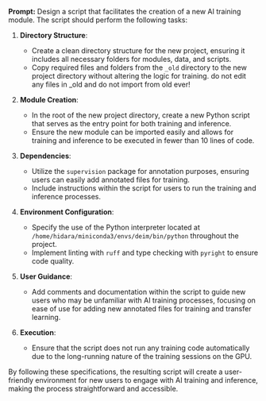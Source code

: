 **Prompt:**
Design a script that facilitates the creation of a new AI training module. The script should perform the following tasks:

1. **Directory Structure**: 
   - Create a clean directory structure for the new project, ensuring it includes all necessary folders for modules, data, and scripts.
   - Copy required files and folders from the `_old` directory to the new project directory without altering the logic for training. do not edit any files in _old and do not import from old ever!

2. **Module Creation**:
   - In the root of the new project directory, create a new Python script that serves as the entry point for both training and inference.
   - Ensure the new module can be imported easily and allows for training and inference to be executed in fewer than 10 lines of code.

3. **Dependencies**:
   - Utilize the `supervision` package for annotation purposes, ensuring users can easily add annotated files for training.
   - Include instructions within the script for users to run the training and inference processes.

4. **Environment Configuration**:
   - Specify the use of the Python interpreter located at `/home/hidara/miniconda3/envs/deim/bin/python` throughout the project.
   - Implement linting with `ruff` and type checking with `pyright` to ensure code quality.

5. **User Guidance**:
   - Add comments and documentation within the script to guide new users who may be unfamiliar with AI training processes, focusing on ease of use for adding new annotated files for training and transfer learning.

6. **Execution**:
   - Ensure that the script does not run any training code automatically due to the long-running nature of the training sessions on the GPU.

By following these specifications, the resulting script will create a user-friendly environment for new users to engage with AI training and inference, making the process straightforward and accessible. 